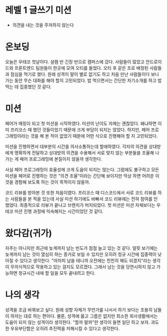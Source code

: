 # 레벨 1 글쓰기 미션

- 의견을 내는 것을 주저하지 않는다

# 온보딩

오늘은 우테코 첫날이다. 설렘 반 긴장 반으로 캠퍼스에 갔다. 사람들이 많았고 안드로이드와 프론트엔드 팀원들이 한곳에 모여 오티를 들었다. 오티 후 같은 조로 배정된 사람들과 점심을 먹기로 했다. 원래 성격이 말이 별로 없기도 하고 처음 만난 사람들이다 보니 가는 동안 무슨 대화를 해야 할지 고민되었다. 밥 먹으면서는 간단한 자기소개를 하고 밥 먹는 데 집중했던 것 같다.

# 미션

페어가 매칭이 되고 첫 미션을 시작하였다. 미션의 난이도 자체는 괜찮았다. 왜냐하면 이미 프리코스 때 했던 것들이었기 때문에 크게 부담이 되지는 않았다. 하지만, 페어 프로그래밍이라는 것을 해 본 적이 없었기 때문에 어떤 식으로 진행해야 할 지 고민되었다.

미션을 진행하면서 대부분의 시간을 의사소통하는데 할애하였다. 각자의 의견을 상대방에게 명확하게 전달하고 상대방의 의견을 수용해서 서로 맞지 않는 부분들을 조율해 나가는 게 페어 프로그래밍에 본질이지 않을까 생각한다.

사실 페어 프로그래밍이 효율성에 크게 도움이 되지는 않는다. 그럼에도 불구하고 모든 미션을 페어로 진행하는 것은 "의견 조율"이라는 간단해 보이지만 막상 하면 어려운 이것을 경험해 보도록 하는 것이 목적이지 않을까.

코드 리뷰를 받아본 것 또한 처음이였다. 프리코스 때 디스코드에서 서로 코드 리뷰를 하는 사람들을 본 적을 있는데 사실 미션 하기에도 바빠서 코드 리뷰에는 전혀 참여를 안 했었다. 최종적으로 리뷰가 끝나고 브랜치가 머지되었다. 첫 미션은 미션 자체보다는 우테코 미션 진행 과정에 익숙해지는 시간이었던 것 같다.

# 왔다감(귀가)

자주는 아니지만 최근에 늦게까지 남는 빈도가 점점 늘고 있는 것 같다. 얼핏 보기에는 늦게까지 남는 것이 열심히 하는 증거로 보일 수 있지만 오히려 정규 시간에 집중력이 낮아질 수 있다고 생각한다. "어차피 남을 테니까 오전에는 천천히 해도 되겠지"라는 생각이 무의식적으로 작용하고 있는 걸지도 모르겠다. 그래서 남는 것을 당연시하지 않고 가능하면 정규시간 내에 할 일을 모두 끝내려고 한다.

# 나의 생각

성격을 조금 바꿔보고 싶다. 원래 성향 자체가 무언가를 나서서 하기 보다는 조용히 남들이 하자는 대로 하는 편이다. 물론, 성격에 옳고 그름은 없지만 최소한 회사생활에서는 도움이 되지 않는 성격이라 생각한다. "할까 말까"란 생각이 들면 일단 하고 보자. 과도한 우유부단함은 오히려 추진력을 저해시킬 수 있다고 생각한다.
